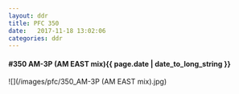 ```yaml
---
layout: ddr
title: PFC 350
date:   2017-11-18 13:02:06
categories: ddr
---
```


#### **#350** AM-3P (AM EAST mix)<span class="pull-right">{{ page.date | date_to_long_string }}</span>
![](/images/pfc/350_AM-3P (AM EAST mix).jpg)

